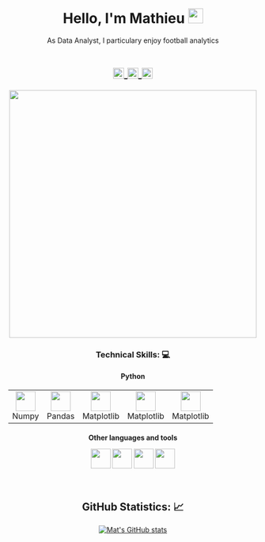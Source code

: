 <!-- Title -->
<h1 align="center">Hello, I'm Mathieu 
  <img src="https://raw.githubusercontent.com/iampavangandhi/iampavangandhi/master/gifs/Hi.gif" 
       width="30px">
  </h2></h1>


<!-- Quote -->
<p align="center">As Data Analyst, I particulary enjoy football analytics
  
  <!-- Social Network -->

<h1 align="center">

<a href="https://www.linkedin.com/in/mathieu-lengrand-98450024b/">
  <img align="center" 
       alt="Linkdein" 
       width="22px" 
       src="https://user-images.githubusercontent.com/55005374/103146171-312a4c00-470b-11eb-8839-992580bb8206.png" />
  </a>

  
<a href="https://medium.com/@mathieu.lengrand">
  <img align="center" 
       alt="Medium" 
       width="22px" 
       src="https://github.com/user-attachments/assets/e85bbd22-53f4-43f9-95fa-8f4dd767983b" />
  </a>
  
<a href="mailto:mathieu.lengrand@gmail.com">
  <img align="center" 
       alt="Gmail" 
       width="22px" 
       src="https://user-images.githubusercontent.com/55005374/103146250-0d1b3a80-470c-11eb-8ead-a92232d45d6e.png" />
  </a>
</h1>




<!-- Background -->

<!-- I do add this "&nbsp;" because I can't center the GIFT, let me know if you know how do it -->
<div align="center">
  <img src="https://github.com/user-attachments/assets/dd37ecc8-c962-4866-b0db-9efe53ed8249" 
       width="500px">
</div>

<!-- Technical Skills -->
<p><H3 align="center"><strong> Technical Skills: 💻 </strong></p>


<h4 align="center">
  Python 
</h4>

<table align="center">
  <tr>
    <td align="center">
      <img height="40" src="https://github.com/user-attachments/assets/4c280a55-7ae0-4c90-b511-f230f0194bf4"><br>
      Numpy
    </td>
    <td align="center">
      <img height="40" src="https://github.com/user-attachments/assets/b1b87607-40d1-48f4-b328-611df874980d"><br>
      Pandas
    </td>
    <td align="center">
      <img height="40" src="https://github.com/user-attachments/assets/7fddc2d4-8e27-4ed1-bfe6-34c015327fee"><br>
      Matplotlib
    </td>
    <td align="center">
      <img height="40" src="https://github.com/user-attachments/assets/7ce81b5e-e7f3-4b29-ae8a-c58c2d83e3b9"><br>
      Matplotlib
    </td>
    <td align="center">
      <img height="40" src="https://github.com/user-attachments/assets/7054d27a-c780-4014-94d1-9957204b445f"><br>
      Matplotlib
    </td>
  </tr>
</table>






<p><H4 align="center"> Other languages and tools </p>
  
  <code><img height="40" src="https://github.com/user-attachments/assets/acd0f366-963c-4519-9650-0a27753f7bd2"></code>
  <code><img height="40" src="https://github.com/user-attachments/assets/b408b784-fa46-4103-b942-0924079412e3"></code>
  <code><img height="40" src="https://github.com/user-attachments/assets/096b1795-2d50-4992-bd8f-6c3b57cb2e15"></code>
  <code><img height="40" src="https://github.com/user-attachments/assets/6deeb8bc-1dae-4ae1-a9a7-665d1e983e52"></code>


  </p>
  
&nbsp;  


<!-- GitHub Stats -->
<H2 align="center"><strong>GitHub Statistics: 📈
  </strong>
</H2>
    <p align="center">
      <div align="center">
    </p>

[![Mat's GitHub stats](https://github-readme-stats.vercel.app/api?username=mat456&theme=dark&hide=prs,issues)](https://github.com/mat456/github-readme-stats)

  
